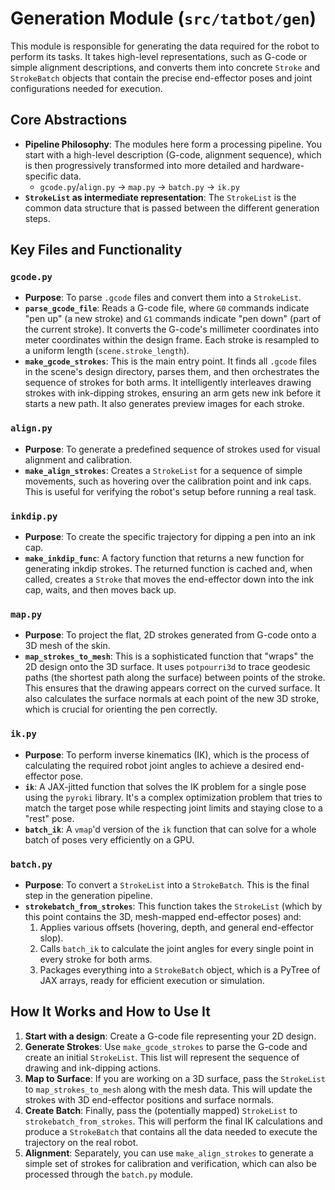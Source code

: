 # Generation Module (`src/tatbot/gen`)

This module is responsible for generating the data required for the robot to perform its tasks. It takes high-level representations, such as G-code or simple alignment descriptions, and converts them into concrete `Stroke` and `StrokeBatch` objects that contain the precise end-effector poses and joint configurations needed for execution.

## Core Abstractions

-   **Pipeline Philosophy**: The modules here form a processing pipeline. You start with a high-level description (G-code, alignment sequence), which is then progressively transformed into more detailed and hardware-specific data.
    -   `gcode.py`/`align.py` -> `map.py` -> `batch.py` -> `ik.py`
-   **`StrokeList` as intermediate representation**: The `StrokeList` is the common data structure that is passed between the different generation steps.

## Key Files and Functionality

### `gcode.py`

-   **Purpose**: To parse `.gcode` files and convert them into a `StrokeList`.
-   **`parse_gcode_file`**: Reads a G-code file, where `G0` commands indicate "pen up" (a new stroke) and `G1` commands indicate "pen down" (part of the current stroke). It converts the G-code's millimeter coordinates into meter coordinates within the design frame. Each stroke is resampled to a uniform length (`scene.stroke_length`).
-   **`make_gcode_strokes`**: This is the main entry point. It finds all `.gcode` files in the scene's design directory, parses them, and then orchestrates the sequence of strokes for both arms. It intelligently interleaves drawing strokes with ink-dipping strokes, ensuring an arm gets new ink before it starts a new path. It also generates preview images for each stroke.

### `align.py`

-   **Purpose**: To generate a predefined sequence of strokes used for visual alignment and calibration.
-   **`make_align_strokes`**: Creates a `StrokeList` for a sequence of simple movements, such as hovering over the calibration point and ink caps. This is useful for verifying the robot's setup before running a real task.

### `inkdip.py`

-   **Purpose**: To create the specific trajectory for dipping a pen into an ink cap.
-   **`make_inkdip_func`**: A factory function that returns a new function for generating inkdip strokes. The returned function is cached and, when called, creates a `Stroke` that moves the end-effector down into the ink cap, waits, and then moves back up.

### `map.py`

-   **Purpose**: To project the flat, 2D strokes generated from G-code onto a 3D mesh of the skin.
-   **`map_strokes_to_mesh`**: This is a sophisticated function that "wraps" the 2D design onto the 3D surface. It uses `potpourri3d` to trace geodesic paths (the shortest path along the surface) between points of the stroke. This ensures that the drawing appears correct on the curved surface. It also calculates the surface normals at each point of the new 3D stroke, which is crucial for orienting the pen correctly.

### `ik.py`

-   **Purpose**: To perform inverse kinematics (IK), which is the process of calculating the required robot joint angles to achieve a desired end-effector pose.
-   **`ik`**: A JAX-jitted function that solves the IK problem for a single pose using the `pyroki` library. It's a complex optimization problem that tries to match the target pose while respecting joint limits and staying close to a "rest" pose.
-   **`batch_ik`**: A `vmap`'d version of the `ik` function that can solve for a whole batch of poses very efficiently on a GPU.

### `batch.py`

-   **Purpose**: To convert a `StrokeList` into a `StrokeBatch`. This is the final step in the generation pipeline.
-   **`strokebatch_from_strokes`**: This function takes the `StrokeList` (which by this point contains the 3D, mesh-mapped end-effector poses) and:
    1.  Applies various offsets (hovering, depth, and general end-effector slop).
    2.  Calls `batch_ik` to calculate the joint angles for every single point in every stroke for both arms.
    3.  Packages everything into a `StrokeBatch` object, which is a PyTree of JAX arrays, ready for efficient execution or simulation.

## How It Works and How to Use It

1.  **Start with a design**: Create a G-code file representing your 2D design.
2.  **Generate Strokes**: Use `make_gcode_strokes` to parse the G-code and create an initial `StrokeList`. This list will represent the sequence of drawing and ink-dipping actions.
3.  **Map to Surface**: If you are working on a 3D surface, pass the `StrokeList` to `map_strokes_to_mesh` along with the mesh data. This will update the strokes with 3D end-effector positions and surface normals.
4.  **Create Batch**: Finally, pass the (potentially mapped) `StrokeList` to `strokebatch_from_strokes`. This will perform the final IK calculations and produce a `StrokeBatch` that contains all the data needed to execute the trajectory on the real robot.
5.  **Alignment**: Separately, you can use `make_align_strokes` to generate a simple set of strokes for calibration and verification, which can also be processed through the `batch.py` module.
